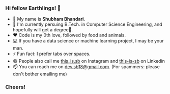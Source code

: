 ### Hi fellow Earthlings! 👋
- 📛 My name is **Shubham Bhandari**. 
- 🏫 I'm currently persuing B.Tech. in Computer Science Engineering, and hopefully will get a degree🤞.
- ❤️ Code is my 0th love, followed by food and animals.
- 💻 If you have a data science or machine learning project, I may be your man.
- ⚡ Fun fact: I prefer tabs over spaces.
- 😄 People also call me [this_is.sb](https://www.instagram.com/this_is.sb/) on Instagram and [this-is-sb](https://www.linkedin.com/in/this-is-sb/) on Linkedin
- 📫 You can reach me on dev.sb18@gmail.com. (For spammers: please don't bother emailing me)

### Cheers!


<!--
**dev-SB/dev-SB** is a ✨ _special_ ✨ repository because its `README.md` (this file) appears on your GitHub profile.

Here are some ideas to get you started:

- 🔭 I’m currently working on ...
- 🌱 I’m currently learning ...
- 👯 I’m looking to collaborate on ...
- 🤔 I’m looking for help with ...
- 💬 Ask me about ...
- 📫 How to reach me: ...
- 😄 Pronouns: ...📛 
- ⚡ Fun fact: ...
-->
